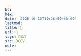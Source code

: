 ```yaml
---
bc:
hex:
date: '2025-10-13T10:26:50+08:00'
lastmod:
title: 􂤮
url: 􂤮
tags: [龜]
src: DCCV
note:
---
```

